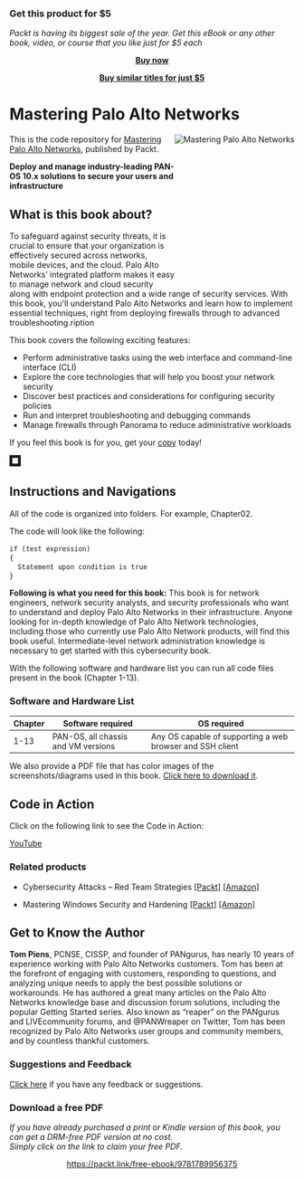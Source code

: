 
### Get this product for $5

<i>Packt is having its biggest sale of the year. Get this eBook or any other book, video, or course that you like just for $5 each</i>


<b><p align='center'>[Buy now](https://packt.link/9781789956375)</p></b>


<b><p align='center'>[Buy similar titles for just $5](https://subscription.packtpub.com/search)</p></b>


# Mastering Palo Alto Networks

<a href="https://www.packtpub.com/cloud-networking/mastering-palo-alto-networks?utm_source=github&utm_medium=repository&utm_campaign=9781789956375"><img src="https://www.packtpub.com/media/catalog/product/cache/4cdce5a811acc0d2926d7f857dceb83b/9/7/9781789956375-original_47.png" alt="Mastering Palo Alto Networks" height="256px" align="right"></a>

This is the code repository for [Mastering Palo Alto Networks](https://www.packtpub.com/cloud-networking/mastering-palo-alto-networks?utm_source=github&utm_medium=repository&utm_campaign=9781789956375), published by Packt.

**Deploy and manage industry-leading PAN-OS 10.x solutions to secure your users and infrastructure**

## What is this book about?
To safeguard against security threats, it is crucial to ensure that your organization is effectively secured across networks, mobile devices, and the cloud. Palo Alto Networks’ integrated platform makes it easy to manage network and cloud security along with endpoint protection and a wide range of security services. With this book, you'll understand Palo Alto Networks and learn how to implement essential techniques, right from deploying firewalls through to advanced troubleshooting.ription

This book covers the following exciting features: 
* Perform administrative tasks using the web interface and command-line interface (CLI)
* Explore the core technologies that will help you boost your network security
* Discover best practices and considerations for configuring security policies
* Run and interpret troubleshooting and debugging commands
* Manage firewalls through Panorama to reduce administrative workloads

If you feel this book is for you, get your [copy](https://www.amazon.com/dp/1789956374) today!

<a href="https://www.packtpub.com/?utm_source=github&utm_medium=banner&utm_campaign=GitHubBanner"><img src="https://raw.githubusercontent.com/PacktPublishing/GitHub/master/GitHub.png" alt="https://www.packtpub.com/" border="5" /></a>

## Instructions and Navigations
All of the code is organized into folders. For example, Chapter02.

The code will look like the following:
```
if (test expression)
{
  Statement upon condition is true
}
```

**Following is what you need for this book:**
This book is for network engineers, network security analysts, and security professionals who want to understand and deploy Palo Alto Networks in their infrastructure. Anyone looking for in-depth knowledge of Palo Alto Network technologies, including those who currently use Palo Alto Network products, will find this book useful. Intermediate-level network administration knowledge is necessary to get started with this cybersecurity book.

With the following software and hardware list you can run all code files present in the book (Chapter 1-13).

### Software and Hardware List

| Chapter  | Software required                   | OS required                                              |
| -------- | ------------------------------------| ---------------------------------------------------------|
| 1-13     | PAN-OS, all chassis and VM versions | Any OS capable of supporting a web browser and SSH client|



We also provide a PDF file that has color images of the screenshots/diagrams used in this book. [Click here to download it](http://www.packtpub.com/sites/default/files/downloads/9781789956375_ColorImages.pdf).

## Code in Action

Click on the following link to see the Code in Action:

[YouTube](https://www.youtube.com/playlist?list=PLeLcvrwLe185oVaR7utR4mKlqow4VImk_)

### Related products 
* Cybersecurity Attacks – Red Team Strategies [[Packt]](https://www.packtpub.com/security/cybersecurity-attacks-red-team-strategies?utm_source=github&utm_medium=repository&utm_campaign=9781838828868) [[Amazon]](https://www.amazon.com/dp/1838828869)

* Mastering Windows Security and Hardening [[Packt]](https://www.packtpub.com/security/mastering-windows-security-and-hardening?utm_source=github&utm_medium=repository&utm_campaign=9781839216411) [[Amazon]](https://www.amazon.com/dp/1839216417)

## Get to Know the Author

**Tom Piens**, PCNSE, CISSP, and founder of PANgurus, has nearly 10 years of experience working with Palo Alto Networks customers. Tom has been at the forefront of engaging with customers, responding to questions, and analyzing unique needs to apply the best possible solutions or workarounds. He has authored a great many articles on the Palo Alto Networks knowledge base and discussion forum solutions, including the popular Getting Started series. Also known as “reaper” on the PANgurus and LIVEcommunity forums, and @PANWreaper on Twitter, Tom has been recognized by Palo Alto Networks user groups and community members, and by countless thankful customers.


### Suggestions and Feedback
[Click here](https://docs.google.com/forms/d/e/1FAIpQLSdy7dATC6QmEL81FIUuymZ0Wy9vH1jHkvpY57OiMeKGqib_Ow/viewform) if you have any feedback or suggestions.
### Download a free PDF

 <i>If you have already purchased a print or Kindle version of this book, you can get a DRM-free PDF version at no cost.<br>Simply click on the link to claim your free PDF.</i>
<p align="center"> <a href="https://packt.link/free-ebook/9781789956375">https://packt.link/free-ebook/9781789956375 </a> </p>